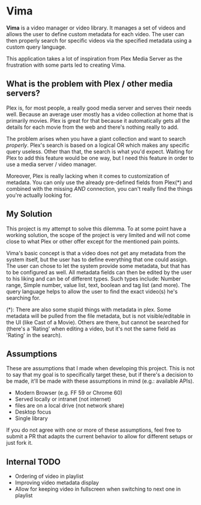 # Vima

**Vima** is a video manager or video library. It manages a set of videos and allows the user to define custom metadata for each video. The user can then properly search for specific videos via the specified metadata using a custom query language.

This application takes a lot of inspiration from Plex Media Server as the frustration with some parts led to creating Vima.

## What is the problem with Plex / other media servers?

Plex is, for most people, a really good media server and serves their needs well. Because an average user mostly has a video collection at home that is primarily movies. Plex is great for that because it automatically gets all the details for each movie from the web and there's nothing really to add.

The problem arises when you have a giant collection and want to search _properly_. Plex's search is based on a logical OR which makes any specific query useless. Other than that, the search is what you'd expect. Waiting for Plex to add this feature would be one way, but I need this feature in order to use a media server / video manager.

Moreover, Plex is really lacking when it comes to customization of metadata. You can only use the already pre-defined fields from Plex(*) and combined with the missing _AND_ connection, you can't really find the things you're actually looking for.

## My Solution

This project is my attempt to solve this dilemma. To at some point have a working solution, the scope of the project is very limited and will not come close to what Plex or other offer except for the mentioned pain points.

Vima's basic concept is that a video does not get any metadata from the system itself, but the user has to define everything that one could assign. The user can chose to let the system provide some metadata, but that has to be configured as well. All metadata fields can then be edited by the user to his liking and can be of different types. Such types include: Number range, Simple number, value list, text, boolean and tag list (and more). The query language helps to allow the user to find the exact video(s) he's searching for.

(*): There are also some stupid things with metadata in plex. Some metadata will be pulled from the file metadata, but is not visible/editable in the UI (like Cast of a Movie). Others are there, but cannot be searched for (there's a 'Rating' when editing a video, but it's not the same field as 'Rating' in the search).

## Assumptions

These are assumptions that I made when developing this project. This is not to say that my goal is to specifically target these, but if there's a decision to be made, it'll be made with these assumptions in mind (e.g.: available APIs).

- Modern Browser (e.g. FF 59 or Chrome 60)
- Served locally or intranet (not internet)
- files are on a local drive (not network share)
- Desktop focus
- Single library

If you do not agree with one or more of these assumptions, feel free to submit a PR that adapts the current behavior to allow for different setups or just fork it.

## Internal TODO

- Ordering of video in playlist
- Improving video metadata display
- Allow for keeping video in fullscreen when switching to next one in playlist
